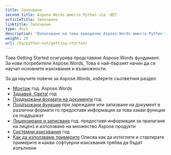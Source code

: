 ```yaml
---
title: Започване
second_title: Aspose.Words вместо Python via .NET
articleTitle: Започване
linktitle: Започване
type: docs
description: "Използване на това въведение Aspose.Words вместо Python via .NET основите да започнете да осъзнавате стойността на Aspose.Words за твоя бизнес."
weight: 20
url: /bg/python-net/getting-started/
---
```


Това Getting Started осигурява представяне Aspose.Words фундамент. За нови потребители Aspose.Words, Това е най-бързият начин да се научат основните изисквания и възможности.

За да научите повече за Aspose.Words, изберете съответния раздел:

- [Монтаж](/words/bg/python-net/installation/) год. Aspose.Words
- [Здравей, Света!](/words/bg/python-net/hello-world/) год
- [Поддържани формати на документи](/words/bg/python-net/supported-document-formats/) год
- [Поддържани функции](/words/bg/python-net/features/) при зареждане или запазване на документ в различни формати го предоставя информация за това какви функции се поддържат
- [Лицензиране и записване](/words/bg/python-net/licensing/) год. предоставя информация за прилагане на лиценз и използване на множество Aspose продукти
- [Системни изисквания](/words/bg/python-net/system-requirements/) год
- [Как да използваме примерите](/words/bg/python-net/how-to-run-the-examples/) Описва как да изтеглите и стартирате примерите и какви софтуерни изисквания трябва да бъдат изпълнени

